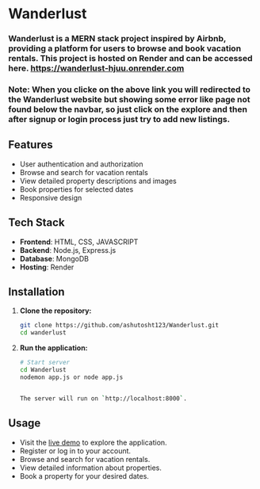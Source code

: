 # Wanderlust

### Wanderlust is a MERN stack project inspired by Airbnb, providing a platform for users to browse and book vacation rentals. This project is hosted on Render and can be accessed here. https://wanderlust-hjuu.onrender.com
### Note: When you clicke on the above link you will redirected to the Wanderlust website but showing some error like page not found below the navbar, so just click on the explore and then after signup or login process just try to add new listings.
## Features

- User authentication and authorization  
- Browse and search for vacation rentals  
- View detailed property descriptions and images  
- Book properties for selected dates  
- Responsive design

## Tech Stack

- **Frontend**: HTML, CSS, JAVASCRIPT 
- **Backend**: Node.js, Express.js  
- **Database**: MongoDB  
- **Hosting**: Render


## Installation

1. **Clone the repository:**

    ```bash
    git clone https://github.com/ashutosht123/Wanderlust.git
    cd wanderlust
    ```


2. **Run the application:**

    ```bash
    # Start server
    cd Wanderlust
    nodemon app.js or node app.js


    The server will run on `http://localhost:8000`.

## Usage

- Visit the [live demo](https://wanderlust-hjuu.onrender.com) to explore the application.  
- Register or log in to your account.  
- Browse and search for vacation rentals.  
- View detailed information about properties.  
- Book a property for your desired dates.
